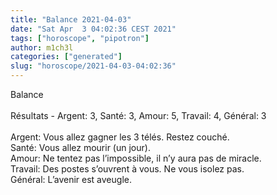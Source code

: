 ```yaml
---
title: "Balance 2021-04-03"
date: "Sat Apr  3 04:02:36 CEST 2021"
tags: ["horoscope", "pipotron"]
author: m1ch3l
categories: ["generated"]
slug: "horoscope/2021-04-03-04:02:36"
---
```


Balance<br>
<br>
Résultats - Argent: 3, Santé: 3, Amour: 5, Travail: 4, Général: 3<br>
<br>
Argent:  Vous allez gagner les 3 télés. Restez couché.<br>
Santé:   Vous allez mourir (un jour). <br>
Amour:   Ne tentez pas l’impossible, il n’y aura pas de miracle. <br>
Travail: Des postes s’ouvrent à vous. Ne vous isolez pas.<br>
Général: L’avenir est aveugle.<br>
